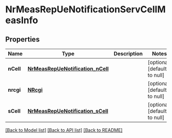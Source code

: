 # NrMeasRepUeNotificationServCellMeasInfo
## Properties

Name | Type | Description | Notes
------------ | ------------- | ------------- | -------------
**nCell** | [**NrMeasRepUeNotification_nCell**](NrMeasRepUeNotification_nCell.md) |  | [optional] [default to null]
**nrcgi** | [**NRcgi**](NRcgi.md) |  | [optional] [default to null]
**sCell** | [**NrMeasRepUeNotification_sCell**](NrMeasRepUeNotification_sCell.md) |  | [optional] [default to null]

[[Back to Model list]](../README.md#documentation-for-models) [[Back to API list]](../README.md#documentation-for-api-endpoints) [[Back to README]](../README.md)

